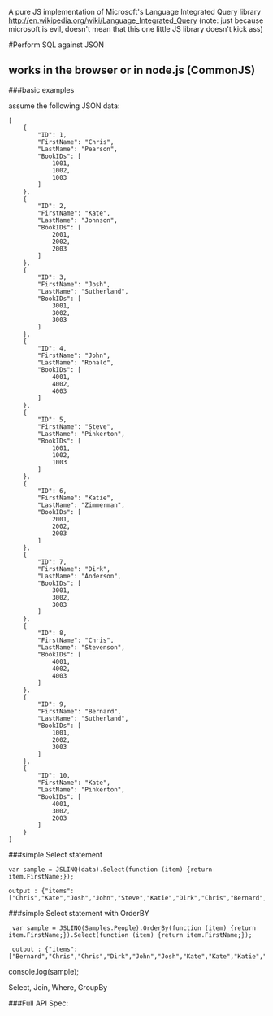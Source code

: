 A pure JS implementation of Microsoft's Language Integrated Query library
http://en.wikipedia.org/wiki/Language_Integrated_Query
(note: just because microsoft is evil, doesn't mean that this one little JS library doesn't kick ass)

#Perform SQL against JSON
## works in the browser or in node.js (CommonJS)

###basic examples

assume the following JSON data:

    [
        {
            "ID": 1,
            "FirstName": "Chris",
            "LastName": "Pearson",
            "BookIDs": [
                1001,
                1002,
                1003
            ]
        },
        {
            "ID": 2,
            "FirstName": "Kate",
            "LastName": "Johnson",
            "BookIDs": [
                2001,
                2002,
                2003
            ]
        },
        {
            "ID": 3,
            "FirstName": "Josh",
            "LastName": "Sutherland",
            "BookIDs": [
                3001,
                3002,
                3003
            ]
        },
        {
            "ID": 4,
            "FirstName": "John",
            "LastName": "Ronald",
            "BookIDs": [
                4001,
                4002,
                4003
            ]
        },
        {
            "ID": 5,
            "FirstName": "Steve",
            "LastName": "Pinkerton",
            "BookIDs": [
                1001,
                1002,
                1003
            ]
        },
        {
            "ID": 6,
            "FirstName": "Katie",
            "LastName": "Zimmerman",
            "BookIDs": [
                2001,
                2002,
                2003
            ]
        },
        {
            "ID": 7,
            "FirstName": "Dirk",
            "LastName": "Anderson",
            "BookIDs": [
                3001,
                3002,
                3003
            ]
        },
        {
            "ID": 8,
            "FirstName": "Chris",
            "LastName": "Stevenson",
            "BookIDs": [
                4001,
                4002,
                4003
            ]
        },
        {
            "ID": 9,
            "FirstName": "Bernard",
            "LastName": "Sutherland",
            "BookIDs": [
                1001,
                2002,
                3003
            ]
        },
        {
            "ID": 10,
            "FirstName": "Kate",
            "LastName": "Pinkerton",
            "BookIDs": [
                4001,
                3002,
                2003
            ]
        }
    ]



###simple Select statement

    var sample = JSLINQ(data).Select(function (item) {return item.FirstName;});

    output : {"items":["Chris","Kate","Josh","John","Steve","Katie","Dirk","Chris","Bernard","Kate"]}

###simple Select statement with OrderBY

     var sample = JSLINQ(Samples.People).OrderBy(function (item) {return item.FirstName;}).Select(function (item) {return item.FirstName;});

     output : {"items":["Bernard","Chris","Chris","Dirk","John","Josh","Kate","Kate","Katie","Steve"]}

console.log(sample);

Select, Join, Where, GroupBy

###Full API Spec: 
